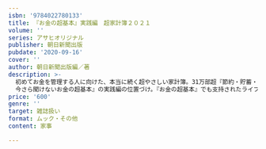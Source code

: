 ```yaml
---
isbn: '9784022780133'
title: 『お金の超基本』実践編　超家計簿２０２１
volume: ''
series: アサヒオリジナル
publisher: 朝日新聞出版
pubdate: '2020-09-16'
cover: ''
author: 朝日新聞出版編／著
description: >-
  初めてお金を管理する人に向けた、本当に続く超やさしい家計簿。31万部超『節約・貯蓄・投資の前に
  今さら聞けないお金の超基本』の実践編の位置づけ。『お金の超基本』でも支持されたライフプランも組み立てられる。読み物ページも充実。
price: '600'
genre: ''
target: 雑誌扱い
format: ムック・その他
content: 家事

---
```

